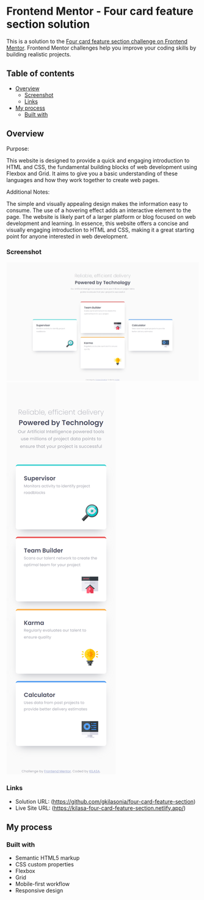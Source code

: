 # Frontend Mentor - Four card feature section solution

This is a solution to the [Four card feature section challenge on Frontend Mentor](https://www.frontendmentor.io/challenges/four-card-feature-section-weK1eFYK). Frontend Mentor challenges help you improve your coding skills by building realistic projects.

## Table of contents

- [Overview](#overview)
  - [Screenshot](#screenshot)
  - [Links](#links)
- [My process](#my-process)
  - [Built with](#built-with)

## Overview

Purpose:

This website is designed to provide a quick and engaging introduction to HTML and CSS, the fundamental building blocks of web development using Flexbox and Grid. It aims to give you a basic understanding of these languages and how they work together to create web pages.

Additional Notes:

The simple and visually appealing design makes the information easy to consume.
The use of a hovering effect adds an interactive element to the page.
The website is likely part of a larger platform or blog focused on web development and learning.
In essence, this website offers a concise and visually engaging introduction to HTML and CSS, making it a great starting point for anyone interested in web development.

### Screenshot

![](./images/desktop-screenshot.jpeg)
![](./images/mobile-screenshot.png)

### Links

- Solution URL: (https://github.com/gkilasonia/four-card-feature-section)
- Live Site URL: (https://kilasa-four-card-feature-section.netlify.app/)

## My process

### Built with

- Semantic HTML5 markup
- CSS custom properties
- Flexbox
- Grid
- Mobile-first workflow
- Responsive design
